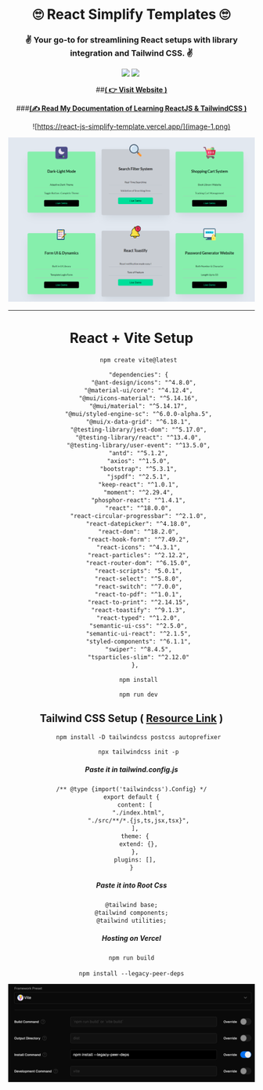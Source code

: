 <div align = "center">

# 🙄 React Simplify Templates  🙄
###  ✌️ Your go-to for streamlining React setups with library integration and Tailwind CSS. ✌️

![](https://img.shields.io/badge/React-20232A?style=for-the-badge&logo=react&logoColor=61DAFd)
![](https://img.shields.io/badge/Node.js-43853D?style=for-the-badge&logo=node.js&logoColor=white)
![]()


##[**( 👉 Visit Website )**](https://react-js-simplify-template.vercel.app/)

###[**(✍️ Read My Documentation of Learning ReactJS & TailwindCSS )**](https://sumontas-organization.gitbook.io/react-js-learning/)

![https://react-js-simplify-template.vercel.app/](image-1.png)

![Alt text](image-2.png)


<hr>


# React + Vite Setup
```
    npm create vite@latest
```
```
    "dependencies": {
       "@ant-design/icons": "^4.8.0",
    "@material-ui/core": "^4.12.4",
    "@mui/icons-material": "^5.14.16",
    "@mui/material": "^5.14.17",
    "@mui/styled-engine-sc": "^6.0.0-alpha.5",
    "@mui/x-data-grid": "^6.18.1",
    "@testing-library/jest-dom": "^5.17.0",
    "@testing-library/react": "^13.4.0",
    "@testing-library/user-event": "^13.5.0",
    "antd": "^5.1.2",
    "axios": "^1.5.0",
    "bootstrap": "^5.3.1",
    "jspdf": "^2.5.1",
    "keep-react": "^1.0.1",
    "moment": "^2.29.4",
    "phosphor-react": "^1.4.1",
    "react": "^18.0.0",
    "react-circular-progressbar": "^2.1.0",
    "react-datepicker": "^4.18.0",
    "react-dom": "^18.2.0",
    "react-hook-form": "^7.49.2",
    "react-icons": "^4.3.1",
    "react-particles": "^2.12.2",
    "react-router-dom": "^6.15.0",
    "react-scripts": "5.0.1",
    "react-select": "^5.8.0",
    "react-switch": "^7.0.0",
    "react-to-pdf": "^1.0.1",
    "react-to-print": "^2.14.15",
    "react-toastify": "^9.1.3",
    "react-typed": "^1.2.0",
    "semantic-ui-css": "^2.5.0",
    "semantic-ui-react": "^2.1.5",
    "styled-components": "^6.1.1",
    "swiper": "^8.4.5",
    "tsparticles-slim": "^2.12.0"
  },
```
```
    npm install
```
```
    npm run dev
```



## Tailwind CSS Setup ( [Resource Link](https://tailwindcss.com/docs/guides/vite#react) )
  

```
    npm install -D tailwindcss postcss autoprefixer
```
```
    npx tailwindcss init -p
```


  

##### Paste it in tailwind.config.js

```
/** @type {import('tailwindcss').Config} */
export default {
  content: [
    "./index.html",
    "./src/**/*.{js,ts,jsx,tsx}",
  ],
  theme: {
    extend: {},
  },
  plugins: [],
}

```


##### Paste it into Root Css


```
@tailwind base;
@tailwind components;
@tailwind utilities;
```


##### Hosting on Vercel


```
npm run build

npm install --legacy-peer-deps
```

![Alt text](image.png)